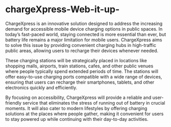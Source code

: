 # chargeXpress-Web-it-up-

ChargeXpress is an innovative solution designed to address the increasing demand for accessible mobile device charging options in public spaces. In today’s fast-paced world, staying connected is more essential than ever, but battery life remains a major limitation for mobile users. ChargeXpress aims to solve this issue by providing convenient charging hubs in high-traffic public areas, allowing users to recharge their devices whenever needed.

These charging stations will be strategically placed in locations like shopping malls, airports, train stations, cafes, and other public venues where people typically spend extended periods of time. The stations will offer easy-to-use charging ports compatible with a wide range of devices, ensuring that users can recharge their smartphones, tablets, and other electronics quickly and efficiently.

By focusing on accessibility, ChargeXpress will provide a reliable and user-friendly service that eliminates the stress of running out of battery in crucial moments. It will also cater to modern lifestyles by offering charging solutions at the places where people gather, making it convenient for users to stay powered up while continuing with their day-to-day activities.
